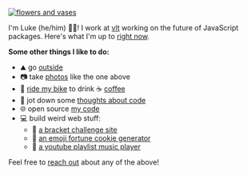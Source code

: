 [![flowers and vases](https://photos.lukelov.es//photos/large/flowers%20and%20vases-686656.jpg)](https://photos.lukelov.es/flowers-and-vases/)

I'm Luke (he/him) 👋🏼! I work at [vlt](https://github.com/vltpkg) working on the future of JavaScript packages. Here's what I'm up to [right now](https://lukelov.es/now/).

**Some other things I like to do:**

- ⛰️ go [outside](https://instagram.com/lukes.outside)
- 📷 take [photos](https://photos.lukelov.es) like the one above
- 🚴 [ride my bike](https://lukelov.es/tags/bikes/) to drink ☕ [coffee](https://lukelov.es/tags/coffeeneuring/)
- 📝 jot down some [thoughts about code](https://lukecod.es)
- 🌐 open source [my code](https://github.com/lukekarrys?tab=repositories)
- 💻 build weird web stuff:
  - 🏅 [a bracket challenge site](https://bracket.club)
  - 🥠 [an emoji fortune cookie generator](https://emojifortunes.lukecod.es/)
  - 🎵 [a youtube playlist music player](https://livefromquarantine.club/)

Feel free to [reach out](https://lukekarrys.com) about any of the above!
